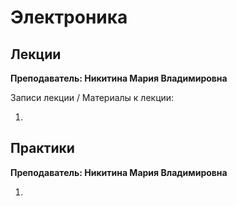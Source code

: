 # Электроника

## Лекции

**Преподаватель: Никитина Мария Владимировна**

Записи лекции / Материалы к лекции:

1. []()

## Практики

**Преподаватель: Никитина Мария Владимировна**

1. []()
